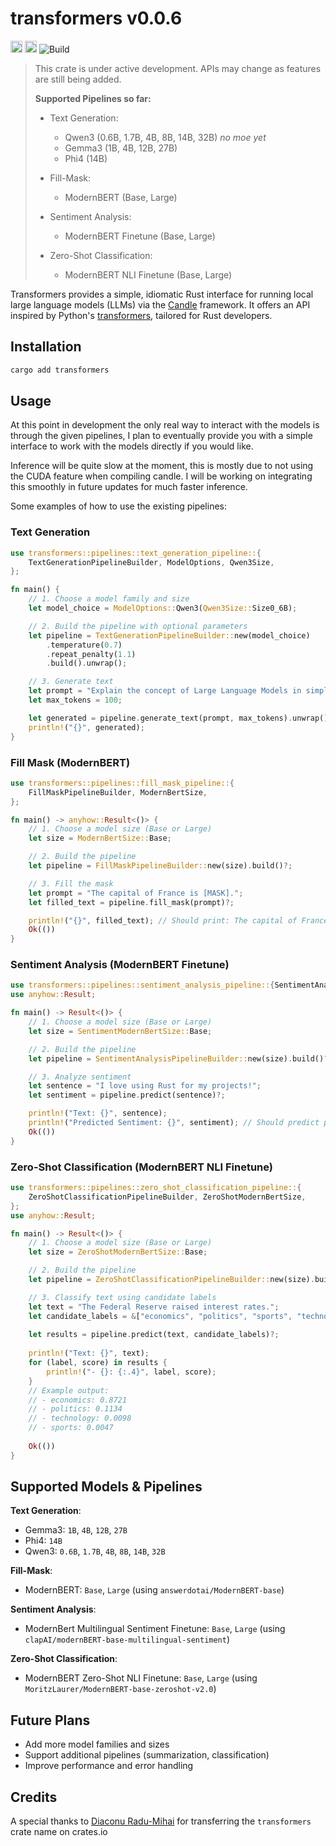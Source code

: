 # transformers v0.0.6

<!-- CI / Workflow Badges -->
[<img alt="crates.io" src="https://img.shields.io/crates/v/transformers.svg?style=for-the-badge&color=fc8d62&logo=rust" height="19">](https://crates.io/crates/transformers)
[<img alt="docs.rs" src="https://img.shields.io/badge/docs.rs-transformers-66c2a5?style=for-the-badge&labelColor=555555&logo=docs.rs" height="19">](https://docs.rs/transformers)
![Build](https://github.com/ljt019/transformers/actions/workflows/build_and_release.yaml/badge.svg?branch=main)

> This crate is under active development. APIs may change as features are still being added.
>
> **Supported Pipelines so far:**
>
> - Text Generation:
>   - Qwen3 (0.6B, 1.7B, 4B, 8B, 14B, 32B) *no moe yet*
>   - Gemma3 (1B, 4B, 12B, 27B)
>   - Phi4 (14B)
>
> - Fill-Mask:
>   - ModernBERT (Base, Large)
>
> - Sentiment Analysis:
>   - ModernBERT Finetune (Base, Large)
>
> - Zero-Shot Classification:
>   - ModernBERT NLI Finetune (Base, Large)

Transformers provides a simple, idiomatic Rust interface for running local large language models (LLMs) via the [Candle](https://github.com/huggingface/candle) framework. It offers an API inspired by Python's [transformers](https://huggingface.co/docs/transformers), tailored for Rust developers.

## Installation

```cmd
cargo add transformers
```

## Usage

At this point in development the only real way to interact with the models is through the given pipelines, I plan to eventually provide you with a simple interface to work with the models directly if you would like.

Inference will be quite slow at the moment, this is mostly due to not using the CUDA feature when compiling candle. I will be working on integrating this smoothly in future updates for much faster inference.

Some examples of how to use the existing pipelines:

### Text Generation

```rust
use transformers::pipelines::text_generation_pipeline::{
    TextGenerationPipelineBuilder, ModelOptions, Qwen3Size,
};

fn main() {
    // 1. Choose a model family and size
    let model_choice = ModelOptions::Qwen3(Qwen3Size::Size0_6B);

    // 2. Build the pipeline with optional parameters
    let pipeline = TextGenerationPipelineBuilder::new(model_choice)
        .temperature(0.7)
        .repeat_penalty(1.1)
        .build().unwrap();

    // 3. Generate text
    let prompt = "Explain the concept of Large Language Models in simple terms.";
    let max_tokens = 100;

    let generated = pipeline.generate_text(prompt, max_tokens).unwrap();
    println!("{}", generated);
}
```

### Fill Mask (ModernBERT)

```rust
use transformers::pipelines::fill_mask_pipeline::{
    FillMaskPipelineBuilder, ModernBertSize,
};

fn main() -> anyhow::Result<()> {
    // 1. Choose a model size (Base or Large)
    let size = ModernBertSize::Base;

    // 2. Build the pipeline
    let pipeline = FillMaskPipelineBuilder::new(size).build()?;

    // 3. Fill the mask
    let prompt = "The capital of France is [MASK].";
    let filled_text = pipeline.fill_mask(prompt)?;

    println!("{}", filled_text); // Should print: The capital of France is Paris.
    Ok(())
}
```

### Sentiment Analysis (ModernBERT Finetune)

```rust
use transformers::pipelines::sentiment_analysis_pipeline::{SentimentAnalysisPipelineBuilder, SentimentModernBertSize};
use anyhow::Result;

fn main() -> Result<()> {
    // 1. Choose a model size (Base or Large)
    let size = SentimentModernBertSize::Base;

    // 2. Build the pipeline
    let pipeline = SentimentAnalysisPipelineBuilder::new(size).build()?;

    // 3. Analyze sentiment
    let sentence = "I love using Rust for my projects!";
    let sentiment = pipeline.predict(sentence)?;

    println!("Text: {}", sentence);
    println!("Predicted Sentiment: {}", sentiment); // Should predict positive sentiment
    Ok(())
}
```

### Zero-Shot Classification (ModernBERT NLI Finetune)

```rust
use transformers::pipelines::zero_shot_classification_pipeline::{
    ZeroShotClassificationPipelineBuilder, ZeroShotModernBertSize,
};
use anyhow::Result;

fn main() -> Result<()> {
    // 1. Choose a model size (Base or Large)
    let size = ZeroShotModernBertSize::Base;

    // 2. Build the pipeline
    let pipeline = ZeroShotClassificationPipelineBuilder::new(size).build()?;

    // 3. Classify text using candidate labels
    let text = "The Federal Reserve raised interest rates.";
    let candidate_labels = &["economics", "politics", "sports", "technology"];
    
    let results = pipeline.predict(text, candidate_labels)?;
    
    println!("Text: {}", text);
    for (label, score) in results {
        println!("- {}: {:.4}", label, score);
    }
    // Example output:
    // - economics: 0.8721
    // - politics: 0.1134
    // - technology: 0.0098
    // - sports: 0.0047
    
    Ok(())
}
```

## Supported Models & Pipelines

**Text Generation**:

- Gemma3: `1B`, `4B`, `12B`, `27B`
- Phi4: `14B`
- Qwen3: `0.6B`, `1.7B`, `4B`, `8B`, `14B`, `32B`

**Fill-Mask**:

- ModernBERT: `Base`, `Large` (using `answerdotai/ModernBERT-base`)

**Sentiment Analysis**:

- ModernBert Multilingual Sentiment Finetune: `Base`, `Large` (using `clapAI/modernBERT-base-multilingual-sentiment`)

**Zero-Shot Classification**:

- ModernBERT Zero-Shot NLI Finetune: `Base`, `Large` (using `MoritzLaurer/ModernBERT-base-zeroshot-v2.0`)

## Future Plans

- Add more model families and sizes
- Support additional pipelines (summarization, classification)
- Improve performance and error handling

## Credits

A special thanks to [Diaconu Radu-Mihai](https://github.com/radudiaconu0/) for transferring the `transformers` crate name on crates.io
